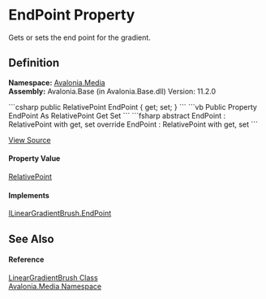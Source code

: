 # EndPoint Property


Gets or sets the end point for the gradient.



## Definition
**Namespace:** <a href="N_Avalonia_Media">Avalonia.Media</a>  
**Assembly:** Avalonia.Base (in Avalonia.Base.dll) Version: 11.2.0

<Tabs groupId="api-code-preview">
<TabItem value="csharp" label="C#">
```csharp
public RelativePoint EndPoint { get; set; }
```
</TabItem>
<TabItem value="vb" label="VB">
```vb
Public Property EndPoint As RelativePoint
	Get
	Set
```
</TabItem>
<TabItem value="fsharp" label="F#">
```fsharp
abstract EndPoint : RelativePoint with get, set
override EndPoint : RelativePoint with get, set
```
</TabItem>
</Tabs>



<a href="https://github.com/AvaloniaUI/Avalonia/tree/master/src/Avalonia.Base/Media/LinearGradientBrush.cs#L44" title="View the source code">View Source</a>



#### Property Value
<a href="T_Avalonia_RelativePoint">RelativePoint</a>

#### Implements
<a href="P_Avalonia_Media_ILinearGradientBrush_EndPoint">ILinearGradientBrush.EndPoint</a>  


## See Also


#### Reference
<a href="T_Avalonia_Media_LinearGradientBrush">LinearGradientBrush Class</a>  
<a href="N_Avalonia_Media">Avalonia.Media Namespace</a>  

